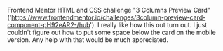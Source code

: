 Frontend Mentor HTML and CSS challenge "3 Columns Preview Card"('https://www.frontendmentor.io/challenges/3column-preview-card-component-pH92eAR2-/hub'). I really like how this out turn out. 
I just couldn't figure out how to put some space below the card on the mobile version. Any help with that would be much appreciated.